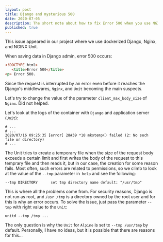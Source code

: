 ```yaml
---
layout: post
title: Django and mysterious 500
date: 2020-07-05
description: The short note about how to fix Error 500 when you use NGINX Unit with Django.
published: true
---
```


This issue appeared in our project where we use dockerized Django, Nginx, and NGINX Unit.

When saving data in Django admin, error 500 occurs:

```html
<!DOCTYPE html>
   <title>Error 500</title>
<p> Error 500.
```

Since the request is interrupted by an error even before it reaches the Django's middlewares, `Nginx`, and `Unit` becoming the main suspects.

Let's try to change the value of the parameter `client_max_body_size` of `Nginx`. Did not helped.

Let's look at the logs of the container with `Django` and application server (`Unit`):

```
# ...
# ...
2020/07/16 09:25:35 [error] 28#39 *18 mkstemp() failed (2: No such file or directory)
# ...
```

The Unit tries to create a temporary file when the size of the request body exceeds a certain limit and first writes the body of the request to this temprary file and then reads it, but in our case, the creation for some reason fails. Most often, such errors are related to permissions, so we climb to look at the value of the `--tmp` parameter in` help` and see the following:

```
--tmp DIRECTORY      set tmp directory name default: "/usr/tmp"
```

This is where all the problems come from. For security reasons, Django is not run as root, and `/usr /tmp` is a directory owned by the root user and for this is why an error occurs. To solve the issue, just pass the parameter `--tmp` with right value to the `Unit`:

`unitd --tmp /tmp ...`

The only question is why the `Unit` for `Alpine` is set to `--tmp /usr/tmp` by default. Personally, I have no ideas, but it is possible that there are reasons for this...
